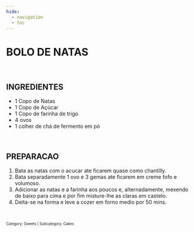 ```yaml
---
hide:
  - navigation
  - toc
---
```


# BOLO DE NATAS

<br>

## INGREDIENTES

* 1 Copo de Natas
* 1 Copo de Açúcar
* 1 Copo de farinha de trigo
* 4 ovos
* 1 colher de chá de fermento em pó

<br>

## PREPARACAO

1. Bata as natas com o acucar ate ficarem quase como chantilly.
2. Bata separadamente 1 ovo e 3 gemas ate ficarem em creme fofo e volumoso. 
3. Adicionar as natas e a farinha aos poucos e, alternadamente, mexendo de baixo para cima e por fim misture-lhe as claras em castelo.
4. Deita-se na forma e leve a cozer em forno medio por 50 mins.

<br>

<sub><sub>Category: Sweets | Subcategory: Cakes</sub></sub>
